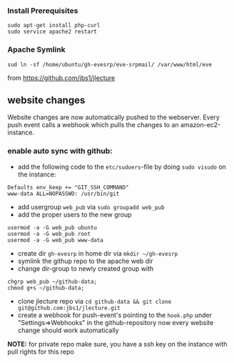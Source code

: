 ### Install Prerequisites

```
sudo apt-get install php-curl
sudo service apache2 restart
```

### Apache Symlink
```
sud ln -sf /home/ubuntu/gh-evesrp/eve-srpmail/ /var/www/html/eve
```



from https://github.com/jbs1/jlecture

## website changes
Website changes are now automatically pushed to the webserver. Every push event calls a webhook which pulls the changes to an amazon-ec2-instance.  
### enable auto sync with github:
* add the following code to the `etc/sudoers`-file by doing `sudo visudo` on the instance:
```
Defaults env_keep += "GIT_SSH_COMMAND"
www-data ALL=NOPASSWD: /usr/bin/git
```
* add usergroup `web_pub` via `sudo groupadd web_pub`
* add the proper users to the new group
```
usermod -a -G web_pub ubuntu
usermod -a -G web_pub root
usermod -a -G web_pub www-data
```
* create dir `gh-evesrp` in home dir via `mkdir ~/gh-evesrp`
* symlink the githup repo to the apache web dir
* change dir-group to newly created group with
```
chgrp web_pub ~/github-data;
chmod g+s ~/github-data;
```
* clone jlecture repo via `cd github-data && git clone git@github.com:jbs1/jlecture.git`
* create a webhook for push-event's pointing to the `hook.php` under "Settings=>Webhooks" in the github-repository
now every website change should work automatically  

**NOTE:** for private repo make sure, you have a ssh key on the instance with pull rights for this repo
